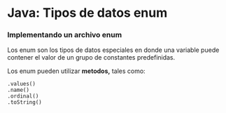 # Java: Tipos de datos enum
### Implementando un archivo enum 

Los enum son los tipos de datos especiales en donde una variable puede contener el valor de un grupo de constantes predefinidas. 

Los enum pueden utilizar __metodos,__ tales como:
```
.values()
.name()
.ordinal()
.toString()
```
